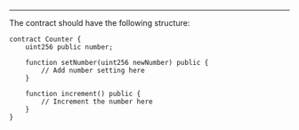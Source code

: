 ---

The contract should have the following structure:

```solidity
contract Counter {
    uint256 public number;

    function setNumber(uint256 newNumber) public {
        // Add number setting here
    }

    function increment() public {
        // Increment the number here
    }
}
```
